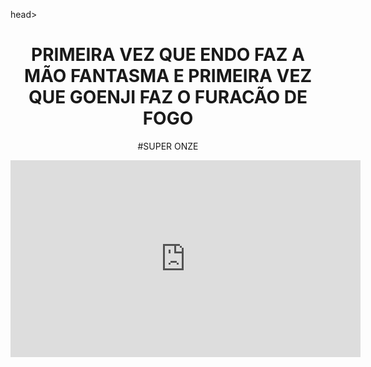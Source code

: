 


head> 
    <link rel="stylesheet" href="styles.css" />
    <title>Nycolas alessandro</title>
</head>

<body>

<header><ALURAFLIX</header>


<h1>PRIMEIRA VEZ QUE ENDO FAZ A MÃO FANTASMA E PRIMEIRA VEZ QUE GOENJI FAZ O FURACÃO DE FOGO</h1> 
<P>#SUPER ONZE</P>


<iframe width="560" height="315" src="https://www.youtube.com/embed/EFnkNZf-zqk?si=NYnFNBNRl44pokSR" title="YouTube video player" frameborder="0" allow="accelerometer; autoplay; clipboard-write; encrypted-media; gyroscope; picture-in-picture; web-share" referrerpolicy="strict-origin-when-cross-origin" allowfullscreen></iframe>
</body>
